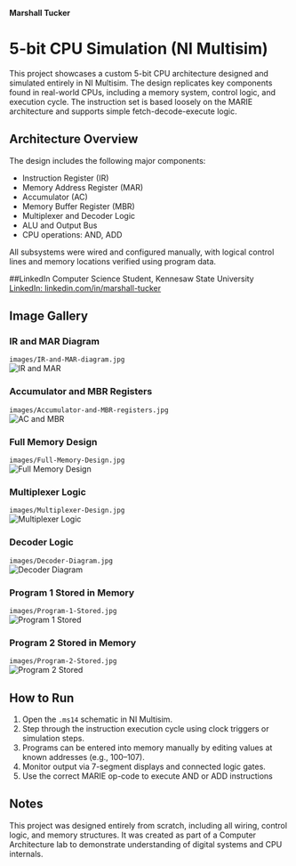 **Marshall Tucker**  

# 5-bit CPU Simulation (NI Multisim)

This project showcases a custom 5-bit CPU architecture designed and simulated entirely in NI Multisim. The design replicates key components found in real-world CPUs, including a memory system, control logic, and execution cycle. The instruction set is based loosely on the MARIE architecture and supports simple fetch-decode-execute logic.

## Architecture Overview

The design includes the following major components:

- Instruction Register (IR)
- Memory Address Register (MAR)
- Accumulator (AC)
- Memory Buffer Register (MBR)
- Multiplexer and Decoder Logic
- ALU and Output Bus
- CPU operations: AND, ADD

All subsystems were wired and configured manually, with logical control lines and memory locations verified using program data.

##LinkedIn
Computer Science Student, Kennesaw State University  
[LinkedIn: linkedin.com/in/marshall-tucker](https://www.linkedin.com/in/marshall-tucker-3666782ab/)

## Image Gallery

### IR and MAR Diagram  
`images/IR-and-MAR-diagram.jpg`  
![IR and MAR](images/IR-and-MAR-Design.jpg)

### Accumulator and MBR Registers  
`images/Accumulator-and-MBR-registers.jpg`  
![AC and MBR](images/Accumulator-and-MBR-registers.jpg)

### Full Memory Design  
`images/Full-Memory-Design.jpg`  
![Full Memory Design](images/Full-Memory-Design.jpg)

### Multiplexer Logic  
`images/Multiplexer-Design.jpg`  
![Multiplexer Logic](images/Multiplexer-Design.jpg)

### Decoder Logic  
`images/Decoder-Diagram.jpg`  
![Decoder Diagram](images/Decoder-Diagram.jpg)

### Program 1 Stored in Memory  
`images/Program-1-Stored.jpg`  
![Program 1 Stored](images/Program-1-Stored.jpg)

### Program 2 Stored in Memory  
`images/Program-2-Stored.jpg`  
![Program 2 Stored](images/Program-2-Stored.jpg)

## How to Run

1. Open the `.ms14` schematic in NI Multisim.
2. Step through the instruction execution cycle using clock triggers or simulation steps.
3. Programs can be entered into memory manually by editing values at known addresses (e.g., 100–107).
4. Monitor output via 7-segment displays and connected logic gates.
5. Use the correct MARIE op-code to execute AND or ADD instructions

## Notes

This project was designed entirely from scratch, including all wiring, control logic, and memory structures. It was created as part of a Computer Architecture lab to demonstrate understanding of digital systems and CPU internals.
